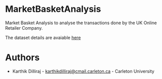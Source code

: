# MarketBasketAnalysis
Market Basket Analysis to analyse the transactions done by the UK Online Retailer Company.

The dataset details are avaiable [here](https://archive.ics.uci.edu/ml/datasets/Online+Retail+II)

# Authors

- Karthik Dilliraj - karthikdilliraj@cmail.carleton.ca - Carleton University




